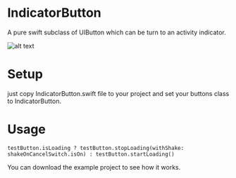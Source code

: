 # IndicatorButton
A pure swift subclass of UIButton which can be turn to an activity indicator.


![alt text](https://github.com/UzumakiAlfredo/IndicatorButton/blob/master/preview.gif?raw=true)


# Setup

just copy IndicatorButton.swift file to your project and set your buttons class to IndicatorButton.



# Usage

    testButton.isLoading ? testButton.stopLoading(withShake: shakeOnCancelSwitch.isOn) : testButton.startLoading()
  
You can download the example project to see how it works.

